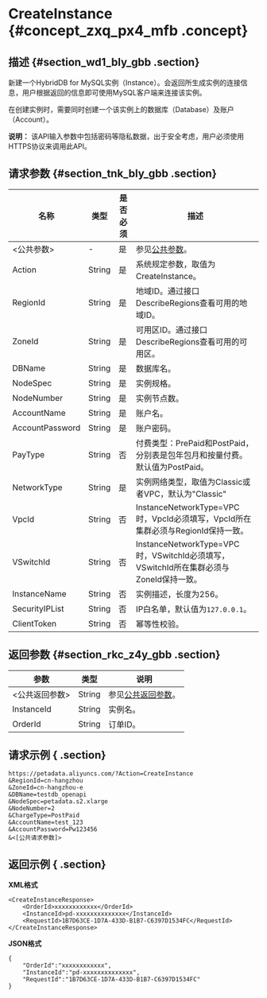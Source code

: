 # CreateInstance {#concept_zxq_px4_mfb .concept}

## 描述 {#section_wd1_bly_gbb .section}

新建一个HybridDB for MySQL实例（Instance）。会返回所生成实例的连接信息，用户根据返回的信息即可使用MySQL客户端来连接该实例。

在创建实例时，需要同时创建一个该实例上的数据库（Database）及账户（Account）。

**说明：** 该API输入参数中包括密码等隐私数据，出于安全考虑，用户必须使用HTTPS协议来调用此API。

## 请求参数 {#section_tnk_bly_gbb .section}

|名称|类型|是否必须|描述|
|--|--|----|--|
|<公共参数\>|-|是|参见[公共参数](cn.zh-CN/API参考/公共参数.md#)。|
|Action|String|是|系统规定参数，取值为CreateInstance。|
|RegionId|String|是|地域ID。通过接口DescribeRegions查看可用的地域ID。|
|ZoneId|String|是|可用区ID。通过接口DescribeRegions查看可用的可用区。|
|DBName|String|是|数据库名。|
|NodeSpec|String|是|实例规格。|
|NodeNumber|String|是|实例节点数。|
|AccountName|String|是|账户名。|
|AccountPassword|String|是|账户密码。|
|PayType|String|否|付费类型：PrePaid和PostPaid，分别表是包年包月和按量付费。默认值为PostPaid。|
|NetworkType|String|是|实例网络类型，取值为Classic或者VPC，默认为"Classic"|
|VpcId|String|否|InstanceNetworkType=VPC时，VpcId必须填写，VpcId所在集群必须与RegionId保持一致。|
|VSwitchId|String|否|InstanceNetworkType=VPC时，VSwitchId必须填写，VSwitchId所在集群必须与ZoneId保持一致。|
|InstanceName|String|否|实例描述，长度为256。|
|SecurityIPList|String|否|IP白名单，默认值为`127.0.0.1`。|
|ClientToken|String|否|幂等性校验。|

## 返回参数 {#section_rkc_z4y_gbb .section}

|参数|类型|说明|
|--|--|--|
|<公共返回参数\>|String|参见[公共返回参数](cn.zh-CN/API参考/公共参数.md#section_hs4_m3y_gbb)。|
|InstanceId|String|实例名。|
|OrderId|String|订单ID。|

## 请求示例 { .section}

```
https://petadata.aliyuncs.com/?Action=CreateInstance
&RegionId=cn-hangzhou
&ZoneId=cn-hangzhou-e
&DBName=testdb_openapi
&NodeSpec=petadata.s2.xlarge
&NodeNumber=2
&ChargeType=PostPaid
&AccountName=test_123
&AccountPassword=Pw123456
&<[公共请求参数]>

```

## 返回示例 { .section}

**XML格式**

```
<CreateInstanceResponse>  
    <OrderId>xxxxxxxxxxxx</OrderId>
	<InstanceId>pd-xxxxxxxxxxxxxx</InstanceId>
	<RequestId>1B7D63CE-1D7A-433D-B1B7-C6397D1534FC</RequestId>
</CreateInstanceResponse>
```

**JSON格式**

```
{
    "OrderId":"xxxxxxxxxxxx",
    "InstanceId":"pd-xxxxxxxxxxxxxx",
    "RequestId":"1B7D63CE-1D7A-433D-B1B7-C6397D1534FC"
}
```

